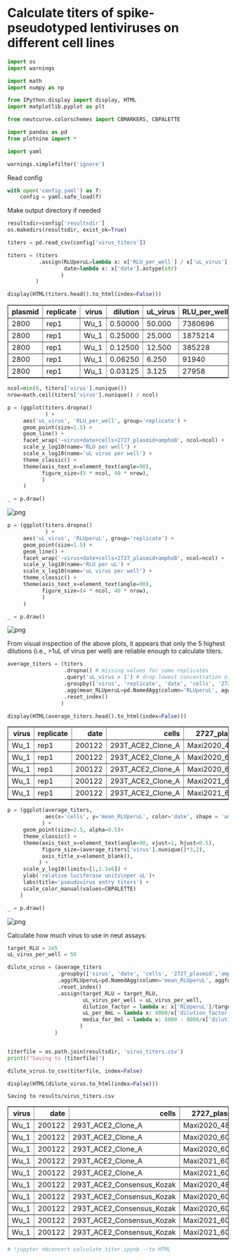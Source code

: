 # Calculate titers of spike-pseudotyped lentiviruses on different cell lines


```python
import os
import warnings

import math
import numpy as np 

from IPython.display import display, HTML
import matplotlib.pyplot as plt

from neutcurve.colorschemes import CBMARKERS, CBPALETTE

import pandas as pd
from plotnine import *

import yaml
```


```python
warnings.simplefilter('ignore')
```

Read config



```python
with open('config.yaml') as f:
    config = yaml.safe_load(f)
```

Make output directory if needed


```python
resultsdir=config['resultsdir']
os.makedirs(resultsdir, exist_ok=True)
```


```python
titers = pd.read_csv(config['virus_titers'])

titers = (titers
          .assign(RLUperuL=lambda x: x['RLU_per_well'] / x['uL_virus'],
                  date=lambda x: x['date'].astype(str)
                 )
         )

display(HTML(titers.head().to_html(index=False)))
```


<table border="1" class="dataframe">
  <thead>
    <tr style="text-align: right;">
      <th>plasmid</th>
      <th>replicate</th>
      <th>virus</th>
      <th>dilution</th>
      <th>uL_virus</th>
      <th>RLU_per_well</th>
      <th>date</th>
      <th>cells</th>
      <th>2727_plasmid</th>
      <th>amphoB</th>
      <th>RLUperuL</th>
    </tr>
  </thead>
  <tbody>
    <tr>
      <td>2800</td>
      <td>rep1</td>
      <td>Wu_1</td>
      <td>0.50000</td>
      <td>50.000</td>
      <td>7380696</td>
      <td>200122</td>
      <td>293T_ACE2_Consensus_Kozak</td>
      <td>Maxi2020_48hpt</td>
      <td>no_amphoB</td>
      <td>147613.92</td>
    </tr>
    <tr>
      <td>2800</td>
      <td>rep1</td>
      <td>Wu_1</td>
      <td>0.25000</td>
      <td>25.000</td>
      <td>1875214</td>
      <td>200122</td>
      <td>293T_ACE2_Consensus_Kozak</td>
      <td>Maxi2020_48hpt</td>
      <td>no_amphoB</td>
      <td>75008.56</td>
    </tr>
    <tr>
      <td>2800</td>
      <td>rep1</td>
      <td>Wu_1</td>
      <td>0.12500</td>
      <td>12.500</td>
      <td>385228</td>
      <td>200122</td>
      <td>293T_ACE2_Consensus_Kozak</td>
      <td>Maxi2020_48hpt</td>
      <td>no_amphoB</td>
      <td>30818.24</td>
    </tr>
    <tr>
      <td>2800</td>
      <td>rep1</td>
      <td>Wu_1</td>
      <td>0.06250</td>
      <td>6.250</td>
      <td>91940</td>
      <td>200122</td>
      <td>293T_ACE2_Consensus_Kozak</td>
      <td>Maxi2020_48hpt</td>
      <td>no_amphoB</td>
      <td>14710.40</td>
    </tr>
    <tr>
      <td>2800</td>
      <td>rep1</td>
      <td>Wu_1</td>
      <td>0.03125</td>
      <td>3.125</td>
      <td>27958</td>
      <td>200122</td>
      <td>293T_ACE2_Consensus_Kozak</td>
      <td>Maxi2020_48hpt</td>
      <td>no_amphoB</td>
      <td>8946.56</td>
    </tr>
  </tbody>
</table>



```python
ncol=min(8, titers['virus'].nunique())
nrow=math.ceil(titers['virus'].nunique() / ncol)

p = (ggplot(titers.dropna()
            ) +
     aes('uL_virus', 'RLU_per_well', group='replicate') +
     geom_point(size=1.5) +
     geom_line() +
     facet_wrap('~virus+date+cells+2727_plasmid+amphoB', ncol=ncol) +
     scale_y_log10(name='RLU per well') +
     scale_x_log10(name='uL virus per well') +
     theme_classic() +
     theme(axis_text_x=element_text(angle=90),
           figure_size=(5 * ncol, 40 * nrow),
           )
     )

_ = p.draw()
```


    
![png](virus_titers_files/virus_titers_8_0.png)
    



```python
p = (ggplot(titers.dropna()
            ) +
     aes('uL_virus', 'RLUperuL', group='replicate') +
     geom_point(size=1.5) +
     geom_line() +
     facet_wrap('~virus+date+cells+2727_plasmid+amphoB', ncol=ncol) +
     scale_y_log10(name='RLU per uL') +
     scale_x_log10(name='uL virus per well') +
     theme_classic() +
     theme(axis_text_x=element_text(angle=90),
           figure_size=(4 * ncol, 40 * nrow),
           ) 
     )

_ = p.draw()
```


    
![png](virus_titers_files/virus_titers_9_0.png)
    


From visual inspection of the above plots, it appears that only the 5 highest dilutions (i.e., >1uL of virus per well) are reliable enough to calculate titers. 


```python
average_titers = (titers
                  .dropna() # missing values for some replicates
                  .query('uL_virus > 1') # drop lowest concentration of virus
                  .groupby(['virus', 'replicate', 'date', 'cells', '2727_plasmid', 'amphoB'])
                  .agg(mean_RLUperuL=pd.NamedAgg(column='RLUperuL', aggfunc=np.mean))
                  .reset_index()
                 )

display(HTML(average_titers.head().to_html(index=False)))
```


<table border="1" class="dataframe">
  <thead>
    <tr style="text-align: right;">
      <th>virus</th>
      <th>replicate</th>
      <th>date</th>
      <th>cells</th>
      <th>2727_plasmid</th>
      <th>amphoB</th>
      <th>mean_RLUperuL</th>
    </tr>
  </thead>
  <tbody>
    <tr>
      <td>Wu_1</td>
      <td>rep1</td>
      <td>200122</td>
      <td>293T_ACE2_Clone_A</td>
      <td>Maxi2020_48hpt</td>
      <td>no_amphoB</td>
      <td>5959.903333</td>
    </tr>
    <tr>
      <td>Wu_1</td>
      <td>rep1</td>
      <td>200122</td>
      <td>293T_ACE2_Clone_A</td>
      <td>Maxi2020_60hpt</td>
      <td>amphoB</td>
      <td>47823.730000</td>
    </tr>
    <tr>
      <td>Wu_1</td>
      <td>rep1</td>
      <td>200122</td>
      <td>293T_ACE2_Clone_A</td>
      <td>Maxi2020_60hpt</td>
      <td>no_amphoB</td>
      <td>5281.416667</td>
    </tr>
    <tr>
      <td>Wu_1</td>
      <td>rep1</td>
      <td>200122</td>
      <td>293T_ACE2_Clone_A</td>
      <td>Maxi2021_60hpt</td>
      <td>amphoB</td>
      <td>70423.453333</td>
    </tr>
    <tr>
      <td>Wu_1</td>
      <td>rep1</td>
      <td>200122</td>
      <td>293T_ACE2_Clone_A</td>
      <td>Maxi2021_60hpt</td>
      <td>no_amphoB</td>
      <td>7276.446667</td>
    </tr>
  </tbody>
</table>



```python
p = (ggplot(average_titers, 
            aes(x='cells', y='mean_RLUperuL', color='date', shape = 'amphoB')
           ) +
     geom_point(size=2.5, alpha=0.5)+
     theme_classic() +
     theme(axis_text_x=element_text(angle=90, vjust=1, hjust=0.5),
           figure_size=(average_titers['virus'].nunique()*3,2),
           axis_title_x=element_blank(),
          ) +
     scale_y_log10(limits=[1,1.1e6]) +
     ylab('relative luciferase units\nper uL')+
     labs(title='pseudovirus entry titers') +
     scale_color_manual(values=CBPALETTE)
    )

_ = p.draw()
```


    
![png](virus_titers_files/virus_titers_12_0.png)
    


Calculate how much virus to use in neut assays:


```python
target_RLU = 2e5
uL_virus_per_well = 50

dilute_virus = (average_titers
                .groupby(['virus', 'date', 'cells', '2727_plasmid','amphoB'])
                .agg(RLUperuL=pd.NamedAgg(column='mean_RLUperuL', aggfunc=np.mean))
                .reset_index()
                .assign(target_RLU = target_RLU,
                        uL_virus_per_well = uL_virus_per_well,
                        dilution_factor = lambda x: x['RLUperuL']/target_RLU*uL_virus_per_well,
                        uL_per_8mL = lambda x: 8000/x['dilution_factor'],
                        media_for_8ml = lambda x: 8000 - 8000/x['dilution_factor']
                       )
               )


titerfile = os.path.join(resultsdir, 'virus_titers.csv')
print(f"Saving to {titerfile}")

dilute_virus.to_csv(titerfile, index=False)

display(HTML(dilute_virus.to_html(index=False)))
```

    Saving to results/virus_titers.csv



<table border="1" class="dataframe">
  <thead>
    <tr style="text-align: right;">
      <th>virus</th>
      <th>date</th>
      <th>cells</th>
      <th>2727_plasmid</th>
      <th>amphoB</th>
      <th>RLUperuL</th>
      <th>target_RLU</th>
      <th>uL_virus_per_well</th>
      <th>dilution_factor</th>
      <th>uL_per_8mL</th>
      <th>media_for_8ml</th>
    </tr>
  </thead>
  <tbody>
    <tr>
      <td>Wu_1</td>
      <td>200122</td>
      <td>293T_ACE2_Clone_A</td>
      <td>Maxi2020_48hpt</td>
      <td>no_amphoB</td>
      <td>6035.725000</td>
      <td>200000.0</td>
      <td>50</td>
      <td>1.508931</td>
      <td>5301.765737</td>
      <td>2698.234263</td>
    </tr>
    <tr>
      <td>Wu_1</td>
      <td>200122</td>
      <td>293T_ACE2_Clone_A</td>
      <td>Maxi2020_60hpt</td>
      <td>amphoB</td>
      <td>47475.220000</td>
      <td>200000.0</td>
      <td>50</td>
      <td>11.868805</td>
      <td>674.035844</td>
      <td>7325.964156</td>
    </tr>
    <tr>
      <td>Wu_1</td>
      <td>200122</td>
      <td>293T_ACE2_Clone_A</td>
      <td>Maxi2020_60hpt</td>
      <td>no_amphoB</td>
      <td>5345.510000</td>
      <td>200000.0</td>
      <td>50</td>
      <td>1.336378</td>
      <td>5986.332455</td>
      <td>2013.667545</td>
    </tr>
    <tr>
      <td>Wu_1</td>
      <td>200122</td>
      <td>293T_ACE2_Clone_A</td>
      <td>Maxi2021_60hpt</td>
      <td>amphoB</td>
      <td>71130.041667</td>
      <td>200000.0</td>
      <td>50</td>
      <td>17.782510</td>
      <td>449.880237</td>
      <td>7550.119763</td>
    </tr>
    <tr>
      <td>Wu_1</td>
      <td>200122</td>
      <td>293T_ACE2_Clone_A</td>
      <td>Maxi2021_60hpt</td>
      <td>no_amphoB</td>
      <td>7591.453333</td>
      <td>200000.0</td>
      <td>50</td>
      <td>1.897863</td>
      <td>4215.266642</td>
      <td>3784.733358</td>
    </tr>
    <tr>
      <td>Wu_1</td>
      <td>200122</td>
      <td>293T_ACE2_Consensus_Kozak</td>
      <td>Maxi2020_48hpt</td>
      <td>no_amphoB</td>
      <td>49419.021667</td>
      <td>200000.0</td>
      <td>50</td>
      <td>12.354755</td>
      <td>647.523948</td>
      <td>7352.476052</td>
    </tr>
    <tr>
      <td>Wu_1</td>
      <td>200122</td>
      <td>293T_ACE2_Consensus_Kozak</td>
      <td>Maxi2020_60hpt</td>
      <td>amphoB</td>
      <td>153364.706667</td>
      <td>200000.0</td>
      <td>50</td>
      <td>38.341177</td>
      <td>208.652960</td>
      <td>7791.347040</td>
    </tr>
    <tr>
      <td>Wu_1</td>
      <td>200122</td>
      <td>293T_ACE2_Consensus_Kozak</td>
      <td>Maxi2020_60hpt</td>
      <td>no_amphoB</td>
      <td>41463.535000</td>
      <td>200000.0</td>
      <td>50</td>
      <td>10.365884</td>
      <td>771.762466</td>
      <td>7228.237534</td>
    </tr>
    <tr>
      <td>Wu_1</td>
      <td>200122</td>
      <td>293T_ACE2_Consensus_Kozak</td>
      <td>Maxi2021_60hpt</td>
      <td>amphoB</td>
      <td>228904.052000</td>
      <td>200000.0</td>
      <td>50</td>
      <td>57.226013</td>
      <td>139.796564</td>
      <td>7860.203436</td>
    </tr>
    <tr>
      <td>Wu_1</td>
      <td>200122</td>
      <td>293T_ACE2_Consensus_Kozak</td>
      <td>Maxi2021_60hpt</td>
      <td>no_amphoB</td>
      <td>56560.515000</td>
      <td>200000.0</td>
      <td>50</td>
      <td>14.140129</td>
      <td>565.765711</td>
      <td>7434.234289</td>
    </tr>
  </tbody>
</table>



```python
# !jupyter nbconvert calculate_titer.ipynb --to HTML
```


```python

```
